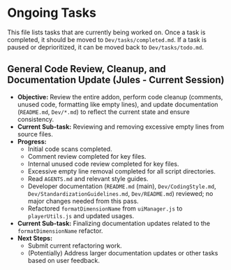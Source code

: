 # Ongoing Tasks

This file lists tasks that are currently being worked on. Once a task is completed, it should be moved to `Dev/tasks/completed.md`. If a task is paused or deprioritized, it can be moved back to `Dev/tasks/todo.md`.

## General Code Review, Cleanup, and Documentation Update (Jules - Current Session)

*   **Objective:** Review the entire addon, perform code cleanup (comments, unused code, formatting like empty lines), and update documentation (`README.md`, `Dev/*.md`) to reflect the current state and ensure consistency.
*   **Current Sub-task:** Reviewing and removing excessive empty lines from source files.
*   **Progress:**
    *   Initial code scans completed.
    *   Comment review completed for key files.
    *   Internal unused code review completed for key files.
    *   Excessive empty line removal completed for all script directories.
    *   Read `AGENTS.md` and relevant style guides.
    *   Developer documentation (`README.md` (main), `Dev/CodingStyle.md`, `Dev/StandardizationGuidelines.md`, `Dev/README.md`) reviewed; no major changes needed from this pass.
    *   Refactored `formatDimensionName` from `uiManager.js` to `playerUtils.js` and updated usages.
*   **Current Sub-task:** Finalizing documentation updates related to the `formatDimensionName` refactor.
*   **Next Steps:**
    *   Submit current refactoring work.
    *   (Potentially) Address larger documentation updates or other tasks based on user feedback.
